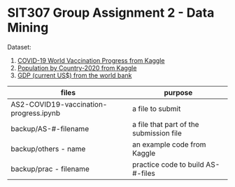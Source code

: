 # SIT307 Group Assignment 2  - Data Mining

 
Dataset: 
1. [COVID-19 World Vaccination Progress from Kaggle](https://www.kaggle.com/gpreda/covid-world-vaccination-progress)  
2. [Population by Country-2020 from Kaggle](https://www.kaggle.com/tanuprabhu/population-by-country-2020)
3. [GDP (current US$) from the world bank](https://data.worldbank.org/indicator/NY.GDP.MKTP.CD)


| files          | purpose |
| ---------------|--------|
| AS2-COVID19-vaccination-progress.ipynb | a file to submit |
| backup/AS-#-filename  | a file that part of the submission file   |
| backup/others - name  | an example code from Kaggle |
| backup/prac - filename | practice code to build AS-#-files |
